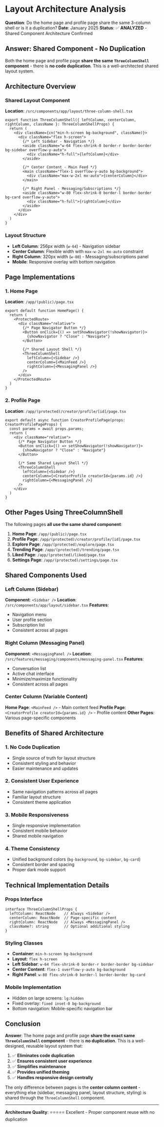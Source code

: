 # Layout Architecture Analysis

**Question**: Do the home page and profile page share the same 3-column shell or is it a duplication?
**Date**: January 2025
**Status**: ✅ **ANALYZED** - Shared Component Architecture Confirmed

## Answer: Shared Component - No Duplication

Both the home page and profile page **share the same `ThreeColumnShell` component** - there is **no code duplication**. This is a well-architected shared layout system.

## Architecture Overview

### Shared Layout Component
**Location**: `/src/components/app/layout/three-column-shell.tsx`

```tsx
export function ThreeColumnShell({ leftColumn, centerColumn, rightColumn, className }: ThreeColumnShellProps) {
  return (
    <div className={cn("min-h-screen bg-background", className)}>
      <div className="flex h-screen">
        {/* Left Sidebar - Navigation */}
        <aside className="w-64 flex-shrink-0 border-r border-border bg-sidebar overflow-y-auto">
          <div className="h-full">{leftColumn}</div>
        </aside>

        {/* Center Content - Main Feed */}
        <main className="flex-1 overflow-y-auto bg-background">
          <div className="max-w-2xl mx-auto">{centerColumn}</div>
        </main>

        {/* Right Panel - Messaging/Subscriptions */}
        <aside className="w-80 flex-shrink-0 border-l border-border bg-card overflow-y-auto">
          <div className="h-full">{rightColumn}</div>
        </aside>
      </div>
    </div>
  )
}
```

### Layout Structure
- **Left Column**: 256px width (`w-64`) - Navigation sidebar
- **Center Column**: Flexible width with `max-w-2xl mx-auto` constraint
- **Right Column**: 320px width (`w-80`) - Messaging/subscriptions panel
- **Mobile**: Responsive overlay with bottom navigation

## Page Implementations

### 1. Home Page
**Location**: `/app/(public)/page.tsx`

```tsx
export default function HomePage() {
  return (
    <ProtectedRoute>
      <div className="relative">
        {/* Page Navigator Button */}
        <Button onClick={() => setShowNavigator(!showNavigator)}>
          {showNavigator ? "Close" : "Navigate"}
        </Button>

        {/* Shared Layout Shell */}
        <ThreeColumnShell 
          leftColumn={<Sidebar />} 
          centerColumn={<MainFeed />} 
          rightColumn={<MessagingPanel />} 
        />
      </div>
    </ProtectedRoute>
  )
}
```

### 2. Profile Page
**Location**: `/app/(protected)/creator/profile/[id]/page.tsx`

```tsx
export default async function CreatorProfilePage(props: CreatorProfilePageProps) {
  const params = await props.params;
  return (
    <div className="relative">
      {/* Page Navigator Button */}
      <Button onClick={() => setShowNavigator(!showNavigator)}>
        {showNavigator ? "Close" : "Navigate"}
      </Button>

      {/* Same Shared Layout Shell */}
      <ThreeColumnShell 
        leftColumn={<Sidebar />} 
        centerColumn={<CreatorProfile creatorId={params.id} />} 
        rightColumn={<MessagingPanel />} 
      />
    </div>
  )
}
```

## Other Pages Using ThreeColumnShell

The following pages **all use the same shared component**:

1. **Home Page**: `/app/(public)/page.tsx`
2. **Profile Page**: `/app/(protected)/creator/profile/[id]/page.tsx`
3. **Explore Page**: `/app/(protected)/explore/page.tsx`
4. **Trending Page**: `/app/(protected)/trending/page.tsx`
5. **Liked Page**: `/app/(protected)/liked/page.tsx`
6. **Settings Page**: `/app/(protected)/settings/page.tsx`

## Shared Components Used

### Left Column (Sidebar)
**Component**: `<Sidebar />`
**Location**: `/src/components/app/layout/sidebar.tsx`
**Features**:
- Navigation menu
- User profile section
- Subscription list
- Consistent across all pages

### Right Column (Messaging Panel)
**Component**: `<MessagingPanel />`
**Location**: `/src/features/messaging/components/messaging-panel.tsx`
**Features**:
- Conversation list
- Active chat interface
- Minimize/maximize functionality
- Consistent across all pages

### Center Column (Variable Content)
**Home Page**: `<MainFeed />` - Main content feed
**Profile Page**: `<CreatorProfile creatorId={params.id} />` - Profile content
**Other Pages**: Various page-specific components

## Benefits of Shared Architecture

### 1. **No Code Duplication**
- Single source of truth for layout structure
- Consistent styling and behavior
- Easier maintenance and updates

### 2. **Consistent User Experience**
- Same navigation patterns across all pages
- Familiar layout structure
- Consistent theme application

### 3. **Mobile Responsiveness**
- Single responsive implementation
- Consistent mobile behavior
- Shared mobile navigation

### 4. **Theme Consistency**
- Unified background colors (`bg-background`, `bg-sidebar`, `bg-card`)
- Consistent border and spacing
- Proper dark mode support

## Technical Implementation Details

### Props Interface
```tsx
interface ThreeColumnShellProps {
  leftColumn: ReactNode    // Always <Sidebar />
  centerColumn: ReactNode  // Page-specific content
  rightColumn: ReactNode   // Always <MessagingPanel />
  className?: string       // Optional additional styling
}
```

### Styling Classes
- **Container**: `min-h-screen bg-background`
- **Layout**: `flex h-screen`
- **Left Sidebar**: `w-64 flex-shrink-0 border-r border-border bg-sidebar`
- **Center Content**: `flex-1 overflow-y-auto bg-background`
- **Right Panel**: `w-80 flex-shrink-0 border-l border-border bg-card`

### Mobile Implementation
- Hidden on large screens: `lg:hidden`
- Fixed overlay: `fixed inset-0 bg-background`
- Bottom navigation: Mobile-specific navigation bar

## Conclusion

**Answer**: The home page and profile page **share the exact same `ThreeColumnShell` component** - there is **no duplication**. This is a well-designed, reusable layout system that:

1. ✅ **Eliminates code duplication**
2. ✅ **Ensures consistent user experience**
3. ✅ **Simplifies maintenance**
4. ✅ **Provides unified theming**
5. ✅ **Handles responsive design centrally**

The only difference between pages is the **center column content** - everything else (sidebar, messaging panel, layout structure, styling) is shared through the `ThreeColumnShell` component.

---

**Architecture Quality**: ⭐⭐⭐⭐⭐ Excellent - Proper component reuse with no duplication